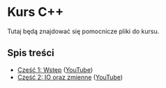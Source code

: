 # Kurs C++

Tutaj będą znajdować się pomocnicze pliki do kursu.

## Spis treści

* [Część 1: Wstęp](./01%20-%20Wstęp) ([YouTube](https://www.youtube.com/watch?v=YhQEwPaz3Hg))
* [Część 2: IO oraz zmienne](./02%20-%20IO%20oraz%20zmienne/README.md) ([YouTube]())